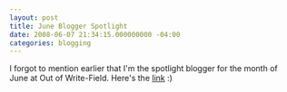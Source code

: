 ```yaml
---
layout: post
title: June Blogger Spotlight
date: 2008-06-07 21:34:15.000000000 -04:00
categories: blogging
---
```

<p>I forgot to mention earlier that I'm the spotlight blogger for the month of June at Out of Write-Field. Here's the <a href="http://www.write-field.com/index.cfm?Content=33">link</a> :)</p>
